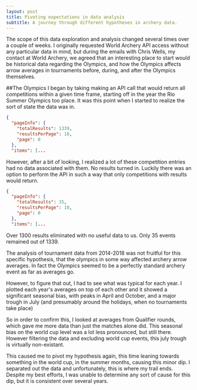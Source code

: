 ```yaml
---
layout: post
title: Pivoting expectations in data analysis
subtitle: A journey through different hypotheses in archery data.
---
```



The scope of this data exploration and analysis changed several times over a couple of weeks. I originally requested World Archery API access without any particular data in mind, but during the emails with Chris Wells, my contact at World Archery, we agreed that an interesting place to start would be historical data regarding the Olympics, and how the Olympics affects arrow averages in tournaments before, during, and after the Olympics themselves.

##The Olympics
I began by taking making an API call that would return all competitions within a given time frame, starting off in the year the Rio Summer Olympics too place. It was this point when I started to realize the sort of state the data was in.
```json
{
  "pageInfo": {
    "totalResults": 1339,
    "resultsPerPage": 10,
    "page": 0
  },
  "items": [...
```
However, after a bit of looking, I realized a lot of these competition entries had no data associated with them. No results turned in. Luckily there was an option to perform the API in such a way that only competitions with results would return.

```json
{
  "pageInfo": {
    "totalResults": 35,
    "resultsPerPage": 10,
    "page": 0
  },
  "items": [...
 ```
 Over 1300 results eliminated with no useful data to us. Only 35 events remained out of 1339.





The analysis of tournament data from 2014-2018 was not fruitful for this specific hypothesis, that the olympics in some way affected archery arrow averages. In fact the Olympics seemed to be a perfectly standard archery event as far as averages go.

However, to figure that out, I had to see what was typical for each year. I plotted each year's averages on top of each other and it showed a significant seasonal bias, with peaks in April and October, and a major trough in July (and presumably around the holidays, when no tournaments take place)

So in order to confirm this, I looked at averages from Qualifier rounds, which gave me more data than just the matches alone did. This seasonal bias on the world cup level was a lot less pronounced, but still there. However filtering the data and excluding world cup events, this july trough is virtually non-existant.

This caused me to pivot my hypothesis again, this time leaning towards something in the world cup, in the summer months, causing this minor dip. I separated out the data and unfortunately, this is where my trail ends. Despite my best efforts, I was unable to determine any sort of cause for this dip, but it is consistent over several years.


